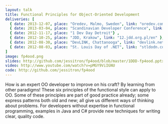 ```yaml
---
layout: talk
title: Functional Principles for Object-Oriented Development
deliveries: [
  { date: 2013-12-07, place: "Oredev, Malmo, Sweden", link: "oredev.com"} ,
  { date: 2013-03-04, place: "Scandinavian Developer Conference", link: "www.scandevconf.se"} ,
  { date: 2012-11-17, place: "1 Dev Day Detroit"} ,
  { date: 2012-10-25, place: "JDD, Krakow", link: "12.jdd.org.pl/en" },
  { date: 2012-08-30, place: "DevLINK, Chattanooga", link: "devlink.net" },
  { date: 2012-08-03, place: "St. Louis Day of .NET", link: "stldodn.com"}
]
image: fp4ood.png
slides: http://github.com/jessitron/fp4ood/blob/master/1DDD-fp4ood.pptx
video: http://www.youtube.com/watch?v=pMGY9ViIGNU
code: http://github.com/jessitron/fp4ood
---
```

How is an expert OO developer to improve on his craft?
By learning from other paradigms!
These six principles of the functional style can apply to OO.
Some of these principles are part of good practice already; some express patterns both old and new; all give us different ways of thinking about problems.
For developers without expertise in functional programming, examples in Java and C# provide new techniques for writing clear, quality code.
